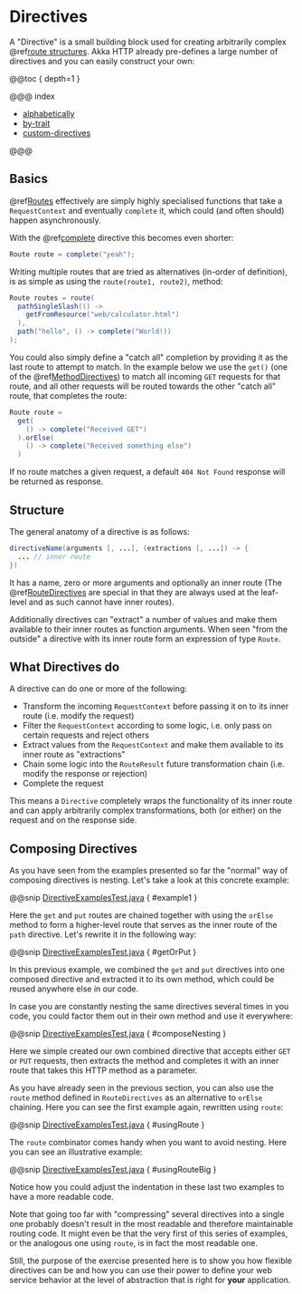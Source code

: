 <a id="directives-java"></a>
# Directives

A "Directive" is a small building block used for creating arbitrarily complex @ref[route structures](../routes.md#routes).
Akka HTTP already pre-defines a large number of directives and you can easily construct your own:

@@toc { depth=1 }

@@@ index

* [alphabetically](alphabetically.md)
* [by-trait](by-trait.md)
* [custom-directives](custom-directives.md)

@@@

## Basics

@ref[Routes](../routes.md#routes-java) effectively are simply highly specialised functions that take a `RequestContext` and eventually `complete` it, 
which could (and often should) happen asynchronously.

With the @ref[complete](route-directives/complete.md#complete-java) directive this becomes even shorter:

```java
Route route = complete("yeah");
```

Writing multiple routes that are tried as alternatives (in-order of definition), is as simple as using the `route(route1, route2)`,
method:

```java
Route routes = route(
  pathSingleSlash(() ->
    getFromResource("web/calculator.html")
  ),
  path("hello", () -> complete("World!))
);
```

You could also simply define a "catch all" completion by providing it as the last route to attempt to match.
In the example below we use the `get()` (one of the @ref[MethodDirectives](method-directives/index.md#methoddirectives-java)) to match all incoming `GET`
requests for that route, and all other requests will be routed towards the other "catch all" route, that completes the route:

```java
Route route =
  get(
    () -> complete("Received GET")
  ).orElse(
    () -> complete("Received something else")
  )
```

If no route matches a given request, a default `404 Not Found` response will be returned as response.

## Structure

The general anatomy of a directive is as follows:

```java
directiveName(arguments [, ...], (extractions [, ...]) -> {
  ... // inner route
})
```

It has a name, zero or more arguments and optionally an inner route (The @ref[RouteDirectives](route-directives/index.md#routedirectives-java) are special in that they
are always used at the leaf-level and as such cannot have inner routes).

Additionally directives can "extract" a number of values and make them available to their inner routes as function
arguments. When seen "from the outside" a directive with its inner route form an expression of type `Route`.

## What Directives do

A directive can do one or more of the following:

 * Transform the incoming `RequestContext` before passing it on to its inner route (i.e. modify the request)
 * Filter the `RequestContext` according to some logic, i.e. only pass on certain requests and reject others
 * Extract values from the `RequestContext` and make them available to its inner route as "extractions"
 * Chain some logic into the `RouteResult` future transformation chain (i.e. modify the response or rejection)
 * Complete the request

This means a `Directive` completely wraps the functionality of its inner route and can apply arbitrarily complex
transformations, both (or either) on the request and on the response side.

## Composing Directives


As you have seen from the examples presented so far the "normal" way of composing directives is nesting.
Let's take a look at this concrete example:

@@snip [DirectiveExamplesTest.java](../../../../../../test/java/docs/http/javadsl/server/DirectiveExamplesTest.java) { #example1 }

Here the `get` and `put` routes are chained together with using the `orElse` method to form a higher-level route that
serves as the inner route of the `path` directive. Let's rewrite it in the following way:

@@snip [DirectiveExamplesTest.java](../../../../../../test/java/docs/http/javadsl/server/DirectiveExamplesTest.java) { #getOrPut }

In this previous example, we combined the `get` and `put` directives into one composed directive and extracted it to its own method, which could be reused anywhere else in our code.

In case you are constantly nesting the same directives several times in you code, you could factor them out in their own method and use it everywhere:

@@snip [DirectiveExamplesTest.java](../../../../../../test/java/docs/http/javadsl/server/DirectiveExamplesTest.java) { #composeNesting }

Here we simple created our own combined directive that accepts either `GET` or `PUT` requests, then extracts the method and completes it with an inner route that takes this HTTP method as a parameter.

As you have already seen in the previous section, you can also use the `route` method defined in `RouteDirectives` as an alternative to `orElse` chaining. Here you can see the first example again, rewritten using `route`:

@@snip [DirectiveExamplesTest.java](../../../../../../test/java/docs/http/javadsl/server/DirectiveExamplesTest.java) { #usingRoute }

The `route` combinator comes handy when you want to avoid nesting. Here you can see an illustrative example:
 
@@snip [DirectiveExamplesTest.java](../../../../../../test/java/docs/http/javadsl/server/DirectiveExamplesTest.java) { #usingRouteBig }

Notice how you could adjust the indentation in these last two examples to have a more readable code.

Note that going too far with "compressing" several directives into a single one probably doesn't result in the most
readable and therefore maintainable routing code. It might even be that the very first of this series of examples, or the analogous one using `route`,
is in fact the most readable one.

Still, the purpose of the exercise presented here is to show you how flexible directives can be and how you can
use their power to define your web service behavior at the level of abstraction that is right for **your** application.
